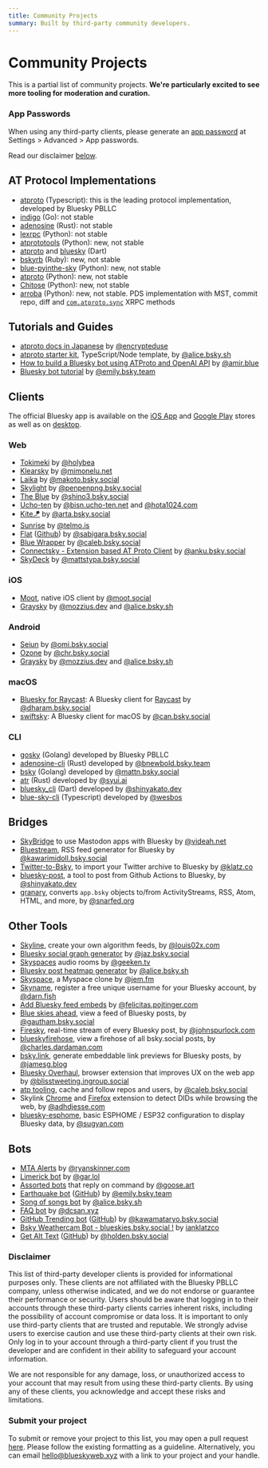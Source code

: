 ```yaml
---
title: Community Projects
summary: Built by third-party community developers.
---
```


# Community Projects

This is a partial list of community projects. **We're particularly excited to see more tooling for moderation and curation.**

### App Passwords

When using any third-party clients, please generate an [app password](/specs/atp#app-passwords) at Settings > Advanced > App passwords.

Read our disclaimer [below](/community/projects#disclaimer).

## AT Protocol Implementations

- [atproto](https://github.com/bluesky-social/atproto) (Typescript): this is the leading protocol implementation, developed by Bluesky PBLLC
- [indigo](https://github.com/bluesky-social/indigo) (Go): not stable
- [adenosine](https://gitlab.com/bnewbold/adenosine) (Rust): not stable
- [lexrpc](https://github.com/snarfed/lexrpc) (Python): not stable
- [atprototools](https://github.com/ianklatzco/atprototools) (Python): new, not stable
- [atproto](https://github.com/myConsciousness/atproto.dart/tree/main/packages/atproto) and [bluesky](https://github.com/myConsciousness/atproto.dart/tree/main/packages/bluesky) (Dart)
- [bskyrb](https://github.com/ShreyanJain9/bskyrb) (Ruby): new, not stable
- [blue-pyinthe-sky](https://github.com/robcerda/blue-pyinthe-sky) (Python): new, not stable
- [atproto](https://github.com/MarshalX/atproto) (Python): new, not stable
- [Chitose](https://github.com/mnogu/chitose) (Python): new, not stable
- [arroba](https://github.com/snarfed/arroba) (Python): new, not stable. PDS implementation with MST, commit repo, diff and [`com.atproto.sync`](https://github.com/snarfed/bridgy-fed/blob/main/atproto.py) XRPC methods


## Tutorials and Guides

- [atproto docs in Japanese](https://github.com/encrypteduse/atproto-website-docs-jp) by [@encrypteduse](https://github.com/encrypteduse)
- [atproto starter kit](https://github.com/aliceisjustplaying/atproto-starter-kit), TypeScript/Node template, by [@alice.bsky.sh](https://bsky.app/profile/did:plc:by3jhwdqgbtrcc7q4tkkv3cf)
- [How to build a Bluesky bot using ATProto and OpenAI API](https://ashevat.medium.com/how-to-build-a-bluesky-bot-using-atproto-and-openai-api-77a26a154b) by [@amir.blue](https://bsky.app/profile/amir.blue)
- [Bluesky bot tutorial](https://github.com/emilyliu7321/bluesky-emoji-bot/blob/main/TUTORIAL.md) by [@emily.bsky.team](https://bsky.app/profile/emily.bsky.team) 


## Clients

The official Bluesky app is available on the [iOS App](https://apps.apple.com/us/app/bluesky-social/id6444370199) and [Google Play](https://play.google.com/store/apps/details?id=xyz.blueskyweb.app&hl=en_US) stores as well as on [desktop](https://staging.bsky.app/).

### Web
- [Tokimeki](https://tokimekibluesky.vercel.app/) by [@holybea](https://bsky.app/profile/did:plc:hiptcrt4k63szzz4ty3dhwcp)
- [Klearsky](https://klearsky.pages.dev/) by [@mimonelu.net](https://bsky.app/profile/did:plc:ilxxgyz7oz7mysber4omeqrg)
- [Laika](https://laika-bluesky.web.app/) by [@makoto.bsky.social](https://bsky.app/profile/did:plc:tr5cijtwcpl2dqrtmjsmmcow)
- [Skylight](https://penpenpng.github.io/skylight) by [@penpenpng.bsky.social](https://bsky.app/profile/did:plc:ahj2yuo63gaxyhbgn5ai6jt2)
- [The Blue](https://the-blue.shino3.net) by [@shino3.bsky.social](https://bsky.app/profile/did:plc:rpwpuzu2yyiuufm3232d7pm5)
- [Ucho-ten](https://ucho-ten.net) by [@bisn.ucho-ten.net](https://bsky.app/profile/did:plc:txandrhc7afdozk6a2itgltm) and [@hota1024.com](https://bsky.app/profile/did:plc:qhnfzuuv33o7gggw6mmu2ks4)
- [Kite🪁](https://kite.black) by [@arta.bsky.social](https://bsky.app/profile/arta.bsky.social)
- [Sunrise](https://sunrise.li/auth/login) by [@telmo.is](https://bsky.app/profile/telmo.is)
- [Flat](https://flat-bs.vercel.app/) ([Github](https://github.com/sabigara/flat)) by [@sabigara.bsky.social](https://bsky.app/profile/sabigara.bsky.social)
- [Blue Wrapper](https://blue.amazingca.dev) by [@caleb.bsky.social](https://bsky.app/profile/caleb.bsky.social)
- [Connectsky - Extension based AT Proto Client](https://chrome.google.com/webstore/detail/connectsky-an-at-proto-cl/dfjlfmdhkgcpendpfflnlaedfgaoiaed/related) by [@anku.bsky.social](https://bsky.app/profile/anku.bsky.social)
- [SkyDeck](https://skydeck.social) by [@mattstypa.bsky.social](https://bsky.app/profile/mattstypa.bsky.social)

### iOS
- [Moot](https://bsky.app/profile/moot.social), native iOS client by [@moot.social](https://bsky.app/profile/moot.social)
- [Graysky](https://bsky.app/profile/graysky.app) by [@mozzius.dev](https://bsky.app/profile/did:plc:p2cp5gopk7mgjegy6wadk3ep) and [@alice.bsky.sh](https://bsky.app/profile/did:plc:by3jhwdqgbtrcc7q4tkkv3cf)

### Android
- [Seiun](https://github.com/akiomik/seiun) by [@omi.bsky.social](https://bsky.app/profile/omi.bsky.social)
- [Ozone](https://github.com/christiandeange/ozone) by [@chr.bsky.social](https://bsky.app/profile/chr.bsky.social)
- [Graysky](https://bsky.app/profile/graysky.app) by [@mozzius.dev](https://bsky.app/profile/did:plc:p2cp5gopk7mgjegy6wadk3ep) and [@alice.bsky.sh](https://bsky.app/profile/did:plc:by3jhwdqgbtrcc7q4tkkv3cf)

### macOS
- [Bluesky for Raycast](https://www.raycast.com/dharamkapila/bluesky): A Bluesky client for [Raycast](https://www.raycast.com) by [@dharam.bsky.social](https://bsky.app/profile/dharam.bsky.social)
- [swiftsky](https://github.com/rmcan/swiftsky): A Bluesky client for macOS by [@can.bsky.social](https://bsky.app/profile/can.bsky.social)

### CLI
- [gosky](https://github.com/bluesky-social/indigo/tree/main/cmd/gosky) (Golang) developed by Bluesky PBLLC
- [adenosine-cli](https://gitlab.com/bnewbold/adenosine/-/blob/main/adenosine-cli/README.md) (Rust) developed by [@bnewbold.bsky.team](https://bsky.app/profile/bnewbold.bsky.team)
- [bsky](https://github.com/mattn/bsky) (Golang) developed by [@mattn.bsky.social](https://bsky.app/profile/mattn.bsky.social)
- [atr](https://github.com/syui/atr) (Rust) developed by [@syui.ai](https://bsky.app/profile/syui.ai)
- [bluesky_cli](https://github.com/myConsciousness/atproto.dart/tree/main/packages/bluesky_cli) (Dart) developed by [@shinyakato.dev](https://bsky.app/profile/shinyakato.dev)
- [blue-sky-cli](https://github.com/wesbos/blue-sky-cli) (Typescript) developed by [@wesbos](https://bsky.app/profile/wesbos)

## Bridges
- [SkyBridge](https://github.com/videah/skybridge) to use Mastodon apps with Bluesky by [@videah.net](https://bsky.app/profile/videah.net)
- [Bluestream](https://bluestream.deno.dev/), RSS feed generator for Bluesky by [@kawarimidoll.bsky.social](https://bsky.app/profile/kawarimidoll.bsky.social)
- [Twitter-to-Bsky](https://github.com/ianklatzco/twitter-to-bsky), to import your Twitter archive to Bluesky by [@klatz.co](https://bsky.app/profile/klatz.co)
- [bluesky-post](https://github.com/myConsciousness/atproto.dart/tree/main/packages/bluesky_post), a tool to post from Github Actions to Bluesky, by [@shinyakato.dev](https://bsky.app/profile/shinyakato.dev)
- [granary](https://granary.io/), converts `app.bsky` objects to/from ActivityStreams, RSS, Atom, HTML, and more, by [@snarfed.org](https://bsky.app/profile/snarfed.org)

## Other Tools

- [Skyline](https://skyline.gay/), create your own algorithm feeds, by [@louis02x.com](https://bsky.app/profile/louis02x.com)
- [Bluesky social graph generator](https://bsky.jazco.dev/) by [@jaz.bsky.social](https://bsky.app/profile/jaz.bsky.social)
- [Skyspaces](https://www.skyspaces.net/) audio rooms by [@geeken.tv](https://bsky.app/profile/geeken.tv)
- [Bluesky post heatmap generator](https://bluesky-heatmap.fly.dev/) by [@alice.bsky.sh](https://bsky.app/profile/did:plc:by3jhwdqgbtrcc7q4tkkv3cf)
- [Skyspace](https://bsky.app/profile/did:plc:dxu2v6dt7ppqdnyjf3p53ram), a Myspace clone by [@jem.fm](https://bsky.app/profile/jem.fm)
- [Skyname](https://skyna.me/), register a free unique username for your Bluesky account, by [@darn.fish](https://bsky.app/profile/darn.fish)
- [Add Bluesky feed embeds](https://bsky.app/profile/felicitas.pojtinger.com/post/3juerzwcl4424) by [@felicitas.pojtinger.com](https://bsky.app/profile/felicitas.pojtinger.com)
- [Blue skies ahead](https://blue-skies-ahead.glitch.me/), view a feed of Bluesky posts, by [@gautham.bsky.social](https://bsky.app/profile/gautham.bsky.social)
- [Firesky](https://firesky.tv), real-time stream of every Bluesky post, by [@johnspurlock.com](https://bsky.app/profile/johnspurlock.com)
- [blueskyfirehose](https://github.com/CharlesDardaman/blueskyfirehose), view a firehose of all bsky.social posts, by [@charles.dardaman.com](https://bsky.app/profile/charles.dardaman.com)
- [bsky.link](https://bsky.link/), generate embeddable link previews for Bluesky posts, by [@jamesg.blog](https://bsky.app/profile/jamesg.blog)
- [Bluesky Overhaul](https://github.com/xenohunter/bluesky-overhaul), browser extension that improves UX on the web app by [@blisstweeting.ingroup.social](https://bsky.app/profile/blisstweeting.ingroup.social)
- [atp tooling](https://blue.amazingca.dev/tools), cache and follow repos and users, by [@caleb.bsky.social](https://bsky.app/profile/caleb.bsky.social)
- Skylink [Chrome](https://skylinkchrome.com) and [Firefox](https://skylinkff.com/) extension to detect DIDs while browsing the web, by [@adhdjesse.com](https://bsky.app/profile/adhdjesse.com)
- [bluesky-esphome](https://github.com/softplus/bluesky_esphome), basic ESPHOME / ESP32 configuration to display Bluesky data, by [@sugyan.com](https://bsky.app/profile/sugyan.com)

## Bots

- [MTA Alerts](https://bsky.app/profile/mtaalerts.bsky.social) by [@ryanskinner.com](https://bsky.app/profile/ryanskinner.com)
- [Limerick bot](https://bsky.app/profile/limerick.bot.gar.lol) by [@gar.lol](https://bsky.app/profile/did:plc:4r2qco7eb644cpyga5r6vdib)
- [Assorted bots](https://github.com/QuietImCoding/bskybots) that reply on command by [@goose.art](https://bsky.app/profile/goose.art)
- [Earthquake bot](https://bsky.app/profile/earthquake.bsky.social) ([GitHub](https://github.com/emilyliu7321/bsky-earthquake-bot)) by [@emily.bsky.team](https://bsky.app/profile/emily.bsky.team)
- [Song of songs bot](https://bsky.app/profile/songofsongsbot.bsky.social) by [@alice.bsky.sh](https://bsky.app/profile/did:plc:by3jhwdqgbtrcc7q4tkkv3cf)
- [FAQ bot](https://github.com/dcsan/bsky-faq-bot) by [@dcsan.xyz](https://bsky.app/profile/dcsan.xyz)
- [GitHub Trending bot](https://bsky.app/profile/github-trending.bsky.social) ([GitHub](https://github.com/kawamataryo/bsky-github-trending-bot)) by [@kawamataryo.bsky.social](https://bsky.app/profile/kawamataryo.bsky.social)
- [Bsky Weathercam Bot - blueskies.bsky.social !](https://staging.bsky.app/profile/blueskies.bsky.social) by [ianklatzco](https://staging.bsky.app/profile/klatz.co)
- [Get Alt Text](https://staging.bsky.app/profile/alt-text.bsky.social) ([GitHub](https://github.com/hs4man21/bluesky-alt-text-ocr)) by [@holden.bsky.social](https://staging.bsky.app/profile/holden.bsky.social)

### Disclaimer

This list of third-party developer clients is provided for informational purposes only. These clients are not affiliated with the Bluesky PBLLC company, unless otherwise indicated, and we do not endorse or guarantee their performance or security. Users should be aware that logging in to their accounts through these third-party clients carries inherent risks, including the possibility of account compromise or data loss. It is important to only use third-party clients that are trusted and reputable. We strongly advise users to exercise caution and use these third-party clients at their own risk. Only log in to your account through a third-party client if you trust the developer and are confident in their ability to safeguard your account information.

We are not responsible for any damage, loss, or unauthorized access to your account that may result from using these third-party clients. By using any of these clients, you acknowledge and accept these risks and limitations.

### Submit your project

To submit or remove your project to this list, you may open a pull request [here](https://github.com/bluesky-social/atproto-website). Please follow the existing formatting as a guideline. Alternatively, you can email hello@blueskyweb.xyz with a link to your project and your handle.
